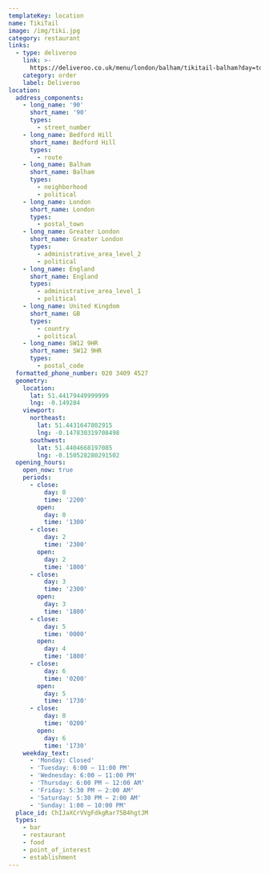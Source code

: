 ```yaml
---
templateKey: location
name: TikiTail
image: /img/tiki.jpg
category: restaurant
links:
  - type: deliveroo
    link: >-
      https://deliveroo.co.uk/menu/london/balham/tikitail-balham?day=today&postcode=SW98PD&time=ASAP
    category: order
    label: Deliveroo
location:
  address_components:
    - long_name: '90'
      short_name: '90'
      types:
        - street_number
    - long_name: Bedford Hill
      short_name: Bedford Hill
      types:
        - route
    - long_name: Balham
      short_name: Balham
      types:
        - neighborhood
        - political
    - long_name: London
      short_name: London
      types:
        - postal_town
    - long_name: Greater London
      short_name: Greater London
      types:
        - administrative_area_level_2
        - political
    - long_name: England
      short_name: England
      types:
        - administrative_area_level_1
        - political
    - long_name: United Kingdom
      short_name: GB
      types:
        - country
        - political
    - long_name: SW12 9HR
      short_name: SW12 9HR
      types:
        - postal_code
  formatted_phone_number: 020 3409 4527
  geometry:
    location:
      lat: 51.44179449999999
      lng: -0.149284
    viewport:
      northeast:
        lat: 51.4431647802915
        lng: -0.147830319708498
      southwest:
        lat: 51.4404668197085
        lng: -0.150528280291502
  opening_hours:
    open_now: true
    periods:
      - close:
          day: 0
          time: '2200'
        open:
          day: 0
          time: '1300'
      - close:
          day: 2
          time: '2300'
        open:
          day: 2
          time: '1800'
      - close:
          day: 3
          time: '2300'
        open:
          day: 3
          time: '1800'
      - close:
          day: 5
          time: '0000'
        open:
          day: 4
          time: '1800'
      - close:
          day: 6
          time: '0200'
        open:
          day: 5
          time: '1730'
      - close:
          day: 0
          time: '0200'
        open:
          day: 6
          time: '1730'
    weekday_text:
      - 'Monday: Closed'
      - 'Tuesday: 6:00 – 11:00 PM'
      - 'Wednesday: 6:00 – 11:00 PM'
      - 'Thursday: 6:00 PM – 12:00 AM'
      - 'Friday: 5:30 PM – 2:00 AM'
      - 'Saturday: 5:30 PM – 2:00 AM'
      - 'Sunday: 1:00 – 10:00 PM'
  place_id: ChIJaXCrVVgFdkgRar75B4hgtJM
  types:
    - bar
    - restaurant
    - food
    - point_of_interest
    - establishment
---
```

